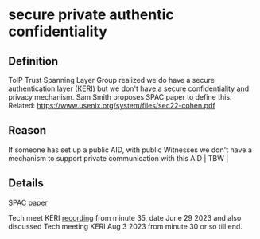 # secure private authentic confidentiality
## Definition
ToIP Trust Spanning Layer Group realized we do have a secure authentication layer (KERI) but we don't have a secure confidentiality and privacy mechanism. Sam Smith proposes SPAC paper to define this.
Related:
https://www.usenix.org/system/files/sec22-cohen.pdf

## Reason
If someone has set up a public AID, with public Witnesses we don't have a mechanism to support private communication with this AID
| TBW |

## Details
[SPAC paper](https://github.com/SmithSamuelM/Papers/blob/master/whitepapers/SPAC_Message.md)

Tech meet KERI [recording](https://hackmd.io/-soUScAqQEaSw5MJ71899w#2023-06-27) from minute 35, date June 29 2023 and also discussed Tech meeting KERI Aug 3 2023 from minute 30 or so till end.

